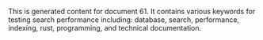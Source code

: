 This is generated content for document 61. It contains various keywords for testing search performance including: database, search, performance, indexing, rust, programming, and technical documentation.